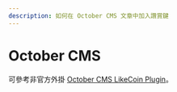 ```yaml
---
description: 如何在 October CMS 文章中加入讚賞鍵
---
```


# October CMS

可參考非官方外掛 [October CMS LikeCoin Plugin](https://octobercms.com/plugin/flyinglimao-likecoin)。

